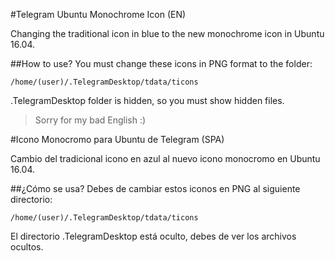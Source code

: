 #Telegram Ubuntu Monochrome Icon (EN)

Changing the traditional icon in blue to the new monochrome icon in Ubuntu 16.04.

##How to use?
You must change these icons in PNG format to the folder:

```
/home/(user)/.TelegramDesktop/tdata/ticons
```

.TelegramDesktop folder is hidden, so you must show hidden files.

> Sorry for my bad English :)

#Icono Monocromo para Ubuntu de Telegram (SPA)

Cambio del tradicional icono en azul al nuevo icono monocromo en Ubuntu 16.04.

##¿Cómo se usa?
Debes de cambiar estos iconos en PNG al siguiente directorio:

```
/home/(user)/.TelegramDesktop/tdata/ticons
```

El directorio .TelegramDesktop está oculto, debes de ver los archivos ocultos.

